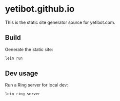 # yetibot.github.io

This is the static site generator source for yetibot.com.

## Build

Generate the static site:

```bash
lein run
```

## Dev usage

Run a Ring server for local dev:

```bash
lein ring server
```
